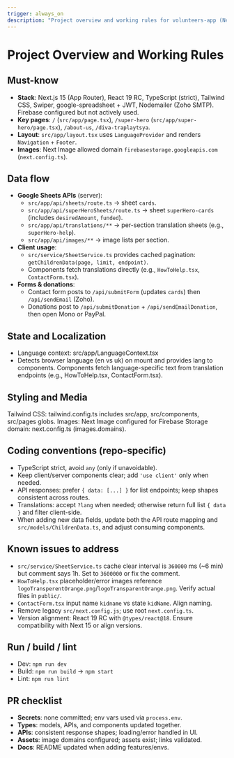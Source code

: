 ```yaml
---
trigger: always_on
description: "Project overview and working rules for volunteers-app (Next.js)"
---
```


# Project Overview and Working Rules

## Must-know
- __Stack__: Next.js 15 (App Router), React 19 RC, TypeScript (strict), Tailwind CSS, Swiper, google-spreadsheet + JWT, Nodemailer (Zoho SMTP). Firebase configured but not actively used.
- __Key pages__: `/` (`src/app/page.tsx`), `/super-hero` (`src/app/super-hero/page.tsx`), `/about-us`, `/diva-traplaytsya`.
- __Layout__: `src/app/layout.tsx` uses `LanguageProvider` and renders `Navigation` + `Footer`.
- __Images__: Next Image allowed domain `firebasestorage.googleapis.com` (`next.config.ts`).

## Data flow
- __Google Sheets APIs__ (server):
  - `src/app/api/sheets/route.ts` → sheet `cards`.
  - `src/app/api/superHeroSheets/route.ts` → sheet `superHero-cards` (includes `desiredAmount`, `funded`).
  - `src/app/api/translations/**` → per-section translation sheets (e.g., `superHero-help`).
  - `src/app/api/images/**` → image lists per section.
- __Client usage__:
  - `src/service/SheetService.ts` provides cached pagination: `getChildrenData(page, limit, endpoint)`.
  - Components fetch translations directly (e.g., `HowToHelp.tsx`, `ContactForm.tsx`).
- __Forms & donations__:
  - Contact form posts to `/api/submitForm` (updates `cards`) then `/api/sendEmail` (Zoho).
  - Donations post to `/api/submitDonation` + `/api/sendEmailDonation`, then open Mono or PayPal.

## State and Localization
- Language context: 
   src/app/LanguageContext.tsx
- Detects browser language (en vs uk) on mount and provides lang to components.
   Components fetch language-specific text from translation endpoints (e.g., HowToHelp.tsx, ContactForm.tsx).

## Styling and Media
   Tailwind CSS: tailwind.config.ts includes src/app, src/components, src/pages globs.
   Images: Next Image configured for Firebase Storage domain:  next.config.ts (images.domains).

## Coding conventions (repo-specific)
- TypeScript strict, avoid `any` (only if unavoidable).
- Keep client/server components clear; add `'use client'` only when needed.
- API responses: prefer `{ data: [...] }` for list endpoints; keep shapes consistent across routes.
- Translations: accept `?lang` when needed; otherwise return full list `{ data }` and filter client-side.
- When adding new data fields, update both the API route mapping and `src/models/ChildrenData.ts`, and adjust consuming components.

## Known issues to address
- `src/service/SheetService.ts` cache clear interval is `360000` ms (~6 min) but comment says 1h. Set to `3600000` or fix the comment.
- `HowToHelp.tsx` placeholder/error images reference `logoTransperentOrange.png`/`logoTransparentOrange.png`. Verify actual files in `public/`.
- `ContactForm.tsx` input name `kidname` vs state `kidName`. Align naming.
- Remove legacy `src/next.config.js`; use root `next.config.ts`.
- Version alignment: React 19 RC with `@types/react@18`. Ensure compatibility with Next 15 or align versions.

## Run / build / lint
- Dev: `npm run dev`
- Build: `npm run build` → `npm start`
- Lint: `npm run lint`

## PR checklist
- __Secrets__: none committed; env vars used via `process.env`.
- __Types__: models, APIs, and components updated together.
- __APIs__: consistent response shapes; loading/error handled in UI.
- __Assets__: image domains configured; assets exist; links validated.
- __Docs__: README updated when adding features/envs.